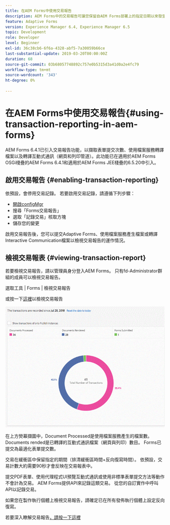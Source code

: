 ```yaml
---
title: 在AEM Forms中使用交易報告
description: AEM Forms中的交易報告可讓您保留自AEM Forms部署上的指定日期以來發生的所有交易的計數。
feature: Adaptive Forms
version: Experience Manager 6.4, Experience Manager 6.5
topic: Development
role: Developer
level: Beginner
exl-id: 36c38cb6-6f6a-4328-abf5-7a30059b66ce
last-substantial-update: 2019-03-20T00:00:00Z
duration: 68
source-git-commit: 03b68057748892c757e0b5315d3a41d0a2e4fc79
workflow-type: tm+mt
source-wordcount: '343'
ht-degree: 0%

---
```


# 在AEM Forms中使用交易報告{#using-transaction-reporting-in-aem-forms}

AEM Forms 6.4.1已引入交易報告功能，以擷取表單提交次數、使用檔案服務轉譯檔案以及轉譯互動式通訊（網頁和列印管道）。此功能已在適用於AEM Forms OSGi棧疊的AEM Forms 6.4.1和適用於AEM Forms JEE棧疊的6.5.20中引入。

## 啟用交易報告 {#enabling-transaction-reporting}

依預設，會停用交易記錄。 若要啟用交易記錄，請遵循下列步驟：

* [開啟configMgr](http://localhost:4502/system/console/configMgr)
* 搜尋「Forms交易報告」
* 選取「記錄交易」核取方塊
* 儲存您的變更

啟用交易報告後，您可以提交Adaptive Forms、使用檔案服務產生檔案或轉譯Interactive Communication檔案以檢視交易報告的運作情況。

## 檢視交易報表 {#viewing-transaction-report}

若要檢視交易報告，請以管理員身分登入AEM Forms。 只有fd-Administrator群組的成員可以檢視交易報告。

選取工具 | Forms | 檢視交易報告

或按一下[這裡](http://localhost:4502/mnt/overlay/fd/transaction/gui/content/report.html)以檢視交易報告

![交易報告](assets/transactionreporting.gif)

在上方熒幕擷圖中，Document Processed是使用檔案服務產生的檔案數。 Documents rended是已轉譯的互動式通訊檔案（網頁與列印）數目。 Forms已提交為最適化表單提交數。

交易在緩衝區中保留指定的期間（排清緩衝區時間+反向復寫時間）。 依預設，交易計數大約需要90秒才會反映在交易報表中。

提交PDF表單、使用代理程式UI預覽互動式通訊或使用非標準表單提交方法等動作不會計為交易。 AEM Forms提供API來記錄這類交易。 從您的自訂實作中呼叫API以記錄交易。

如果您在製作執行個體上檢視交易報告，請確定已在所有發佈執行個體上設定反向復寫。

若要深入瞭解交易報告[，請按一下這裡](https://helpx.adobe.com/tw/experience-manager/6-4/forms/using/transaction-reports-overview.html)
